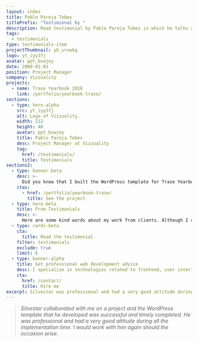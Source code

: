 ```yaml
---
layout: index
title: Pablo Pareja Tobes
titlePrefix: "Testimional by "
description: Read testimonial by Pablo Pareja Tobes in which he talks about his positive experience in working with Silvestar Bistrović.
tags:
  - testimonials
type: testimonials-item
projectThumbnail: yb_urvwkg
logo: yt_iyy37j
avatar: ppt_bvwjey
date: 2008-01-01
position: Project Manager
company: Vizzuality
projects:
  - name: Trase Yearbook 2018
    link: /portfolio/yearbook-trase/
sections:
  - type: hero-alpha
    src: yt_iyy37j
    alt: Logo of Vizzuality.
    width: 212
    height: 40
    avatar: ppt_bvwjey
    title: Pablo Pareja Tobes
    desc: Project Manager at Vizzuality
    tag:
      href: /testimonials/
      title: Testimonials
sections2:
  - type: banner-beta
    desc: >-
      Did you know that I built the WordPress template for Trase Yearbook 2018?
    ctas:
      - href: /portfolio/yearbook-trase/
        title: See the project
  - type: hero-beta
    title: From Testimonials
    desc: >-
      Here are some kind words about my work from clients. Although I collaborated with clients from more than 10 countries, most of them come from **The United States**.
  - type: cards-beta
    cta:
      title: Read the testimonial
    filter: testimonials
    exclude: true
    limit: 6
  - type: banner-alpha
    title: Get professional web development advice
    desc: I specialize in technologies related to frontend, user interface, and website development.
    cta:
      href: /contact/
      title: Hire me
excerpt: Silvestar was professional and had a very good attitude during all time...
---
```


> _Silvestar collaborated with me on a project and the WordPress template that he developed was successful and timely completed. He was professional and had a very good attitude during all the implementation time. I would work with him again should the occasion arise._
